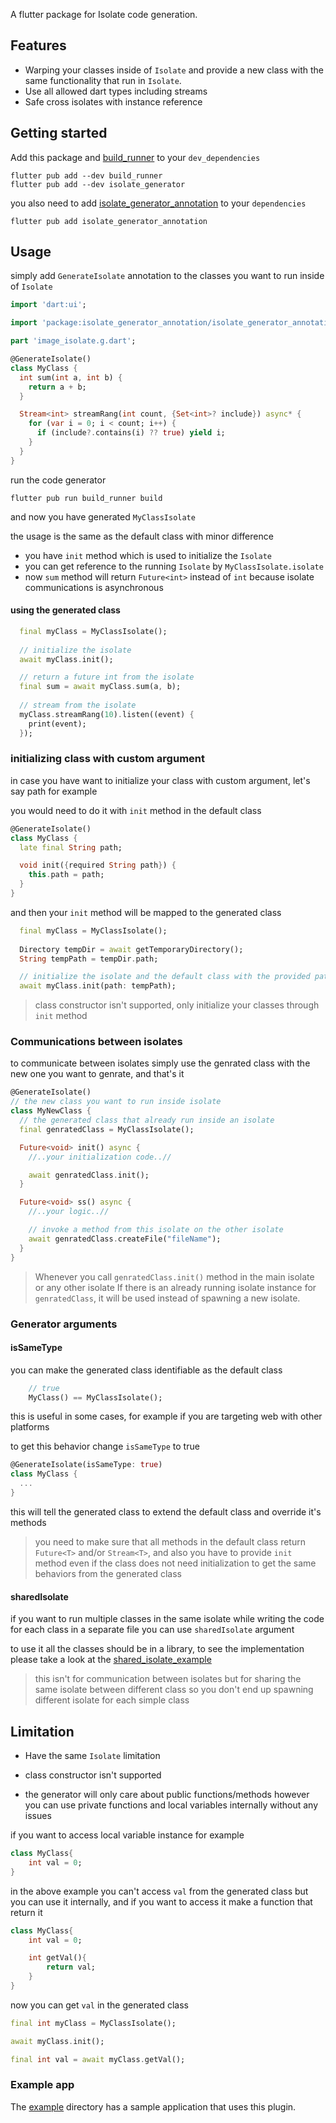 A flutter package for Isolate code generation.

## Features

- Warping your classes inside of `Isolate` and provide a new class with the same functionality that run in `Isolate`.
- Use all allowed dart types including streams
- Safe cross isolates with instance reference

## Getting started

Add this package and [build_runner](https://pub.dev/packages/build_runner) to your `dev_dependencies`

```
flutter pub add --dev build_runner
flutter pub add --dev isolate_generator
```

you also need to add [isolate_generator_annotation](https://pub.dev/packages/isolate_generator_annotation) to your `dependencies`

```
flutter pub add isolate_generator_annotation
```

## Usage

simply add `GenerateIsolate` annotation to the classes you want to run inside of `Isolate`

```dart
import 'dart:ui';

import 'package:isolate_generator_annotation/isolate_generator_annotation.dart';

part 'image_isolate.g.dart';

@GenerateIsolate()
class MyClass {
  int sum(int a, int b) {
    return a + b;
  }

  Stream<int> streamRang(int count, {Set<int>? include}) async* {
    for (var i = 0; i < count; i++) {
      if (include?.contains(i) ?? true) yield i;
    }
  }
}
```

run the code generator
```
flutter pub run build_runner build
```
and now you have generated `MyClassIsolate`

the usage is the same as the default class with minor difference

- you have `init` method which is used to initialize the `Isolate`
- you can get reference to the running `Isolate` by `MyClassIsolate.isolate`
- now `sum` method will return `Future<int>` instead of `int` because isolate communications is asynchronous

#### using the generated class

```dart
  final myClass = MyClassIsolate();
  
  // initialize the isolate
  await myClass.init();

  // return a future int from the isolate
  final sum = await myClass.sum(a, b);
  
  // stream from the isolate
  myClass.streamRang(10).listen((event) {
    print(event);
  });
```

### initializing class with custom argument

in case you have want to initialize your class with custom argument, let's say path for example

you would need to do it with `init` method in the default class


```dart
@GenerateIsolate()
class MyClass {
  late final String path;

  void init({required String path}) {
    this.path = path;
  }
}
```

and then your `init` method will be mapped to the generated class

```dart
  final myClass = MyClassIsolate();
  
  Directory tempDir = await getTemporaryDirectory();
  String tempPath = tempDir.path;

  // initialize the isolate and the default class with the provided path
  await myClass.init(path: tempPath);
```

> class constructor isn't supported, only initialize your classes through `init` method

### Communications between isolates

to communicate between isolates simply use the genrated class with the new one you want to genrate, and that's it

```dart
@GenerateIsolate()
// the new class you want to run inside isolate
class MyNewClass {
  // the generated class that already run inside an isolate
  final genratedClass = MyClassIsolate();

  Future<void> init() async {
    //..your initialization code..//

    await genratedClass.init();
  }

  Future<void> ss() async {
    //..your logic..//

    // invoke a method from this isolate on the other isolate
    await genratedClass.createFile("fileName");
  }
}
```

> Whenever you call `genratedClass.init()` method in the main isolate or any other isolate If there is an already running isolate instance for `genratedClass`, it will be used instead of spawning a new isolate.

### Generator arguments

#### isSameType

you can make the generated class identifiable as the default class
```dart
    // true
    MyClass() == MyClassIsolate();
```
this is useful in some cases, for example if you are targeting web with other platforms

to get this behavior change `isSameType` to true

```dart
@GenerateIsolate(isSameType: true)
class MyClass {
  ...
}
```

this will tell the generated class to extend the default class and override it's methods

> you need to make sure that all methods in the default class return `Future<T>` and/or `Stream<T>`, and also you have to provide `init` method even if the class does not need initialization to get the same behaviors from the generated class

#### sharedIsolate

if you want to run multiple classes in the same isolate while writing the code for each class in a separate file you can use `sharedIsolate` argument

to use it all the classes should be in a library, to see the implementation please take a look at the [shared_isolate_example](https://github.com/7mada123/isolate_generator/tree/main/example/lib/shared_isolate_example)

> this isn't for communication between isolates but for sharing the same isolate between different class so you don't end up spawning different isolate for each simple class

## Limitation

- Have the same `Isolate` limitation

- class constructor isn't supported

- the generator will only care about public functions/methods however you can use private functions and local variables internally without any issues

if you want to access local variable instance for example

```dart
class MyClass{
    int val = 0;
}
```

in the above example you can't access `val` from the generated class but you can use it internally, and if you want to access it make a function that return it

```dart
class MyClass{
    int val = 0;

    int getVal(){
        return val;
    }
}
```

now you can get `val` in the generated class

```dart
final int myClass = MyClassIsolate();

await myClass.init();

final int val = await myClass.getVal();
```


### Example app

The [example](https://github.com/7mada123/isolate_generator/tree/main/example) directory has a sample application that uses this plugin.